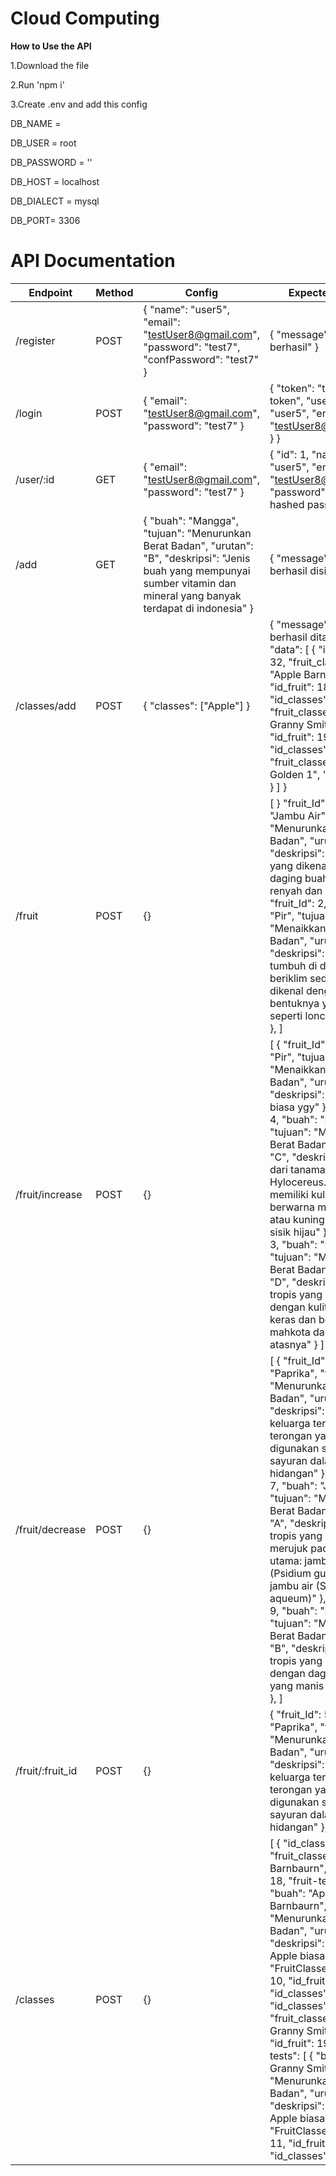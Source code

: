﻿# Cloud Computing

**How to Use the API**

1.Download the file

2.Run 'npm i'

3.Create .env and add this config

DB_NAME = <YOUR DATABASE NAME>

DB_USER = root

DB_PASSWORD = ''

DB_HOST = localhost

DB_DIALECT = mysql

DB_PORT= 3306


# API Documentation

| Endpoint | Method | Config | Expected Result |
| ------------- | ------------- | ------------- | ------------- |
| /register  | POST  | { "name": "user5", "email": "testUser8@gmail.com", "password": "test7", "confPassword": "test7" } |  { "message": "Registrasi berhasil" } |
| /login  | POST  |   { "email": "testUser8@gmail.com", "password": "test7" }    |  { "token": "this is a jwt token", "user": { "name": "user5", "email": "testUser8@gmail.com" } }   |
| /user/:id  | GET  |  { "email": "testUser8@gmail.com", "password": "test7" }   |  { "id": 1, "name": "user5", "email": "testUser8@gmail.com", "password": "this is hashed password" }   |
| /add  | GET  |  { "buah": "Mangga", "tujuan": "Menurunkan Berat Badan", "urutan": "B", "deskripsi": "Jenis buah yang mempunyai sumber vitamin dan mineral yang banyak terdapat di indonesia" } |  { "message": "Data buah berhasil disimpan" }  |
| /classes/add  | POST  |  { "classes": ["Apple"] }    |  { "message": "Classes berhasil ditambahkan", "data": [ { "id_classes": 32, "fruit_classes": "Apple Barnbaurn", "id_fruit": 18 }, { "id_classes": 33, "fruit_classes": "Apple Granny Smith", "id_fruit": 19 }, { "id_classes": 34, "fruit_classes": "Apple Golden 1", "id_fruit": 20 } ] }             |
| /fruit  | POST  |  {}  | [ } "fruit_Id": 1, "buah": "Jambu Air", "tujuan": "Menurunkan Berat Badan", "urutan": "S", "deskripsi": "Buah tropis yang dikenal dengan daging buahnya yang renyah dan berair." }, { "fruit_Id": 2, "buah": "Pir", "tujuan": "Menaikkan Berat Badan", "urutan": "A", "deskripsi": "Buah yang tumbuh di daerah beriklim sedang dan dikenal dengan bentuknya yang khas, seperti lonceng terbalik" }, ]              |
| /fruit/increase  | POST  |    {}   | [ { "fruit_Id": 2, "buah": "Pir", "tujuan": "Menaikkan Berat Badan", "urutan": "A", "deskripsi": "Cuman Pir biasa ygy" }, { "fruit_Id": 4, "buah": "Dragonfruit", "tujuan": "Menaikkan Berat Badan", "urutan": "C", "deskripsi": "Buah dari tanaman kaktus Hylocereus. Buah ini memiliki kulit yang berwarna merah muda atau kuning dengan sisik hijau" }, { "fruit_Id": 3, "buah": "Nanas", "tujuan": "Menaikkan Berat Badan", "urutan": "D", "deskripsi": "Buah tropis yang dikenal dengan kulitnya yang keras dan berduri serta mahkota daun di bagian atasnya" } ]      |
| /fruit/decrease  | POST  | {} |  [ { "fruit_Id": 5, "buah": "Paprika", "tujuan": "Menurunkan Berat Badan", "urutan": "S", "deskripsi": "Buah dari keluarga terong-terongan yang biasanya digunakan sebagai sayuran dalam berbagai hidangan" }, { "fruit_Id": 7, "buah": "Jambu", "tujuan": "Menurunkan Berat Badan", "urutan": "A", "deskripsi": "Buah tropis yang dapat merujuk pada dua jenis utama: jambu biji (Psidium guajava) dan jambu air (Syzygium aqueum)" }, { "fruit_Id": 9, "buah": "Mangga", "tujuan": "Menurunkan Berat Badan", "urutan": "B", "deskripsi": "Buah tropis yang dikenal dengan daging buahnya yang manis dan lembut" }, ] |
| /fruit/:fruit_id  | POST  |  {}  |  { "fruit_Id": 5, "buah": "Paprika", "tujuan": "Menurunkan Berat Badan", "urutan": "S", "deskripsi": "Buah dari keluarga terong-terongan yang biasanya digunakan sebagai sayuran dalam berbagai hidangan" }, |
| /classes  | POST  |  {}  | [ { "id_classes": 32, "fruit_classes": "Apple Barnbaurn", "id_fruit": 18, "fruit-tests": [ { "buah": "Apple Barnbaurn", "tujuan": "Menurunkan Berat Badan", "urutan": "S", "deskripsi": "Cuman Apple biasa ygy", "FruitClasses": { "id": 10, "id_fruit": 18, "id_classes": 32 } } ] }, { "id_classes": 33, "fruit_classes": "Apple Granny Smith", "id_fruit": 19, "fruit-tests": [ { "buah": "Apple Granny Smith", "tujuan": "Menurunkan Berat Badan", "urutan": "S", "deskripsi": "Cuman Apple biasa ygy", "FruitClasses": { "id": 11, "id_fruit": 19, "id_classes": 33 } } ] }, ]  |
